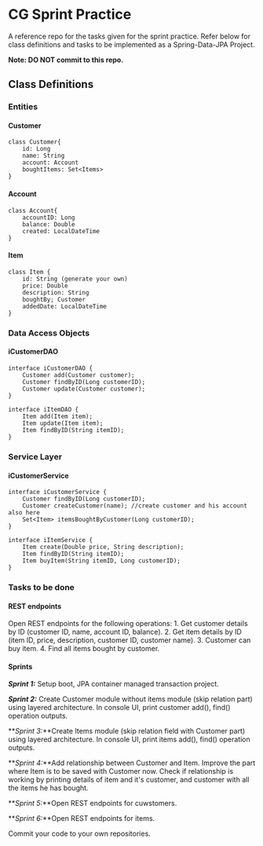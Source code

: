 # CG Sprint Practice

A reference repo for the tasks given for the sprint practice. Refer below for class definitions and tasks to be implemented as a Spring-Data-JPA Project.

**Note: DO NOT commit to this repo.**

## Class Definitions

### Entities

#### Customer

    class Customer{
        id: Long
        name: String
        account: Account
        boughtItems: Set<Items>
    }

#### Account

    class Account{
        accountID: Long
        balance: Double
        created: LocalDateTime
    }

#### Item

    class Item {
        id: String (generate your own)
        price: Double
        description: String
        boughtBy; Customer
        addedDate: LocalDateTime
    }

### Data Access Objects

#### iCustomerDAO

    interface iCustomerDAO {
        Customer add(Customer customer);
        Customer findByID(Long customerID);
        Customer update(Customer customer);
    }

    interface iItemDAO {
        Item add(Item item);
        Item update(Item item);
        Item findByID(String itemID);
    }

### Service Layer

#### iCustomerService

    interface iCustomerService {
        Customer findByID(Long customerID);
        Customer createCustomer(name); //create customer and his account also here
        Set<Item> itemsBoughtByCustomer(Long customerID);
    }

    interface iItemService {
        Item create(Double price, String description);
        Item findByID(String itemID);
        Item buyItem(String itemID, Long customerID);
    }

### Tasks to be done

#### REST endpoints

Open REST endpoints for the following operations: 1. Get customer details by ID (customer ID, name, account ID, balance). 2. Get item details by ID (item ID, price, description, customer ID, customer name). 3. Customer can buy item. 4. Find all items bought by customer.

#### Sprints

**_Sprint 1:_** Setup boot, JPA container managed transaction project.

**_Sprint 2:_** Create Customer module without items module (skip relation part) using layered architecture. In console UI, print customer add(), find() operation outputs.

**_Sprint 3:_**Create Items module (skip relation field with Customer part) using layered architecture. In console UI, print items add(), find() operation outputs.

**_Sprint 4:_**Add relationship between Customer and Item. Improve the part where Item is to be saved with Customer now. Check if relationship is working by printing details of item and it's customer, and customer with all the items he has bought.

**_Sprint 5:_**Open REST endpoints for cuwstomers.

**_Sprint 6:_**Open REST endpoints for items.

Commit your code to your own repositories.
